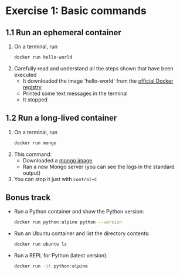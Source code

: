 # Exercise 1: Basic commands

## 1.1 Run an ephemeral container

1. On a terminal, run 
   ```bash
   docker run hello-world
   ```
1. Carefully read and understand all the steps shown that have been executed
   - It downloaded the image 'hello-world' from the [official Docker registry](https://hub.docker.com/_/hello-world)
   - Printed some text messages in the terminal
   - It stopped

## 1.2 Run a long-lived container

1. On a terminal, run 
   ```bash
   docker run mongo
   ```
1. This command:
   - Downloaded a [mongo image](https://hub.docker.com/_/mongo)
   - Ran a new Mongo server (you can see the logs in the standard output)
1. You can stop it just with `Control+C`

## Bonus track

- Run a Python container and show the Python version: 
   ```bash
   docker run python:alpine python --version
   ```
- Run an Ubuntu container and list the directory contents: 
   ```bash
   docker run ubuntu ls
   ```
- Run a REPL for Python (latest version): 
   ```bash
   docker run -it python:alpine
   ```
